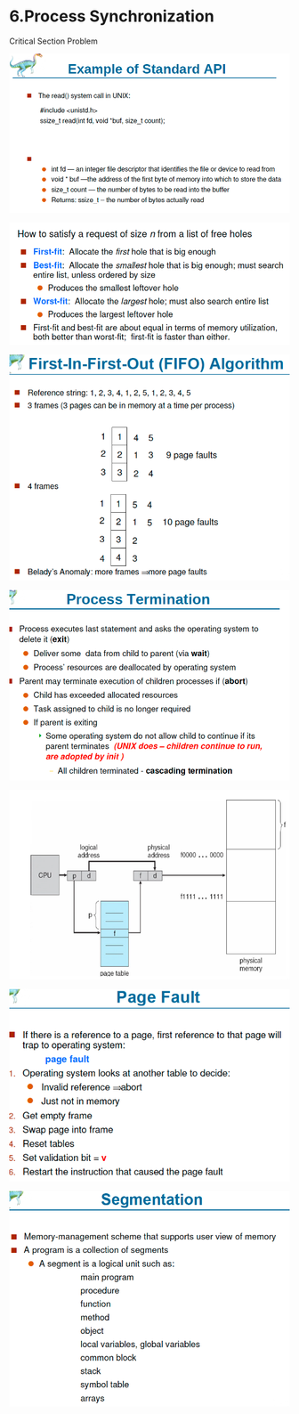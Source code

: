 # 6.Process Synchronization

Critical Section Problem 

![](../.gitbook/assets/image%20%2810%29.png)

![](../.gitbook/assets/image%20%28105%29.png)

![](../.gitbook/assets/image%20%28162%29.png)

![](../.gitbook/assets/image%20%28137%29.png)

![](../.gitbook/assets/image%20%2843%29.png)

![](../.gitbook/assets/image%20%2883%29.png)

![](../.gitbook/assets/image%20%2818%29.png)

